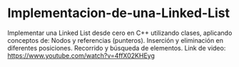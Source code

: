 # Implementacion-de-una-Linked-List
Implementar una Linked List desde cero en C++ utilizando clases, aplicando conceptos de:  Nodos y referencias (punteros).  Inserción y eliminación en diferentes posiciones.  Recorrido y búsqueda de elementos.
Link de video: https://www.youtube.com/watch?v=4ffX02KHEyg
